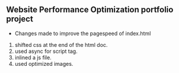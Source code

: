 ## Website Performance Optimization portfolio project

* Changes made to improve the pagespeed of index.html
1. shifted css at the end of the html doc.
2. used async for script tag.
3. inlined a js file.
4. used optimized images.

